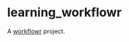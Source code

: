 # learning_workflowr

A [workflowr][] project.

[workflowr]: https://github.com/workflowr/workflowr

